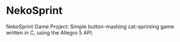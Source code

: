# NekoSprint
NekoSprint Game Project:
Simple button-mashing cat-sprinting game written in C, using the Allegro 5 API.
